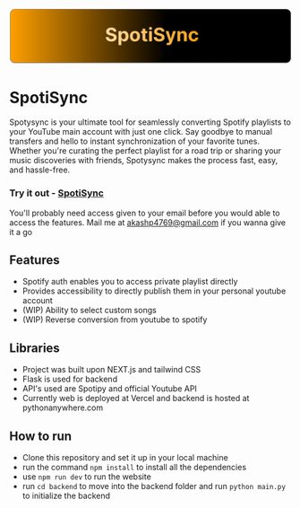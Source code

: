 ![Screenshot](app/assets/SpotiSync.png)

# SpotiSync

Spotysync is your ultimate tool for seamlessly converting Spotify playlists to your YouTube main account with just one click. Say goodbye to manual transfers and hello to instant synchronization of your favorite tunes. Whether you're curating the perfect playlist for a road trip or sharing your music discoveries with friends, Spotysync makes the process fast, easy, and hassle-free.

### Try it out - [SpotiSync](https://spotisync-frost.vercel.app/)
You'll probably need access given to your email before you would able to access the features.
Mail me at [akashp4769@gmail.com](mailto:akashp4769@gmail.com) if you wanna give it a go

## Features
* Spotify auth enables you to access private playlist directly
* Provides accessibility to directly publish them in your personal youtube account
* (WIP) Ability to select custom songs
* (WIP) Reverse conversion from youtube to spotify

## Libraries
* Project was built upon NEXT.js and tailwind CSS
* Flask is used for backend
* API's used are Spotipy and official Youtube API
* Currently web is deployed at Vercel and backend is hosted at pythonanywhere.com

## How to run
* Clone this repository and set it up in your local machine
* run the command `npm install` to install all the dependencies
* use `npm run dev` to run the website
* run `cd backend` to move into the backend folder and run `python main.py` to initialize the backend

